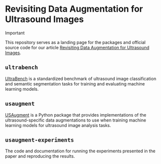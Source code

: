 # Revisiting Data Augmentation for Ultrasound Images

> [!IMPORTANT]
> This repository serves as a landing page for the packages and official source code for our article [Revisiting Data Augmentation for Ultrasound Images]().

## `ultrabench`

[UltraBench](https://github.com/adamtupper/ultrabench) is a standardized benchmark of ultrasound image classification and semantic segmentation tasks for training and evaluating machine learning models.

## `usaugment`

[USAugment](https://github.com/adamtupper/usaugment) is a Python package that provides implementations of the ultrasound-specific data augmentations to use when training machine learning models for ultrasound image analysis tasks.

## `usaugment-experiments`

The code and documentation for running the experiments presented in the paper and reproducing the results.
